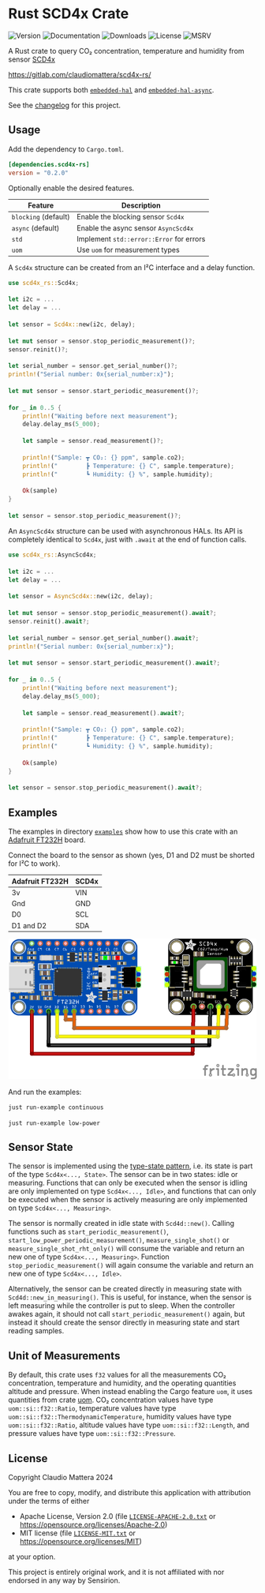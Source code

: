 Rust SCD4x Crate
====

![Version](https://img.shields.io/crates/v/scd4x-rs)
![Documentation](https://img.shields.io/docsrs/scd4x-rs/0.2.0)
![Downloads](https://img.shields.io/crates/dv/scd4x-rs/0.2.0)
![License](https://img.shields.io/crates/l/scd4x-rs/0.2.0)
![MSRV](https://img.shields.io/crates/msrv/scd4x-rs/0.2.0)

A Rust crate to query CO₂ concentration, temperature and humidity from sensor [SCD4x]

<https://gitlab.com/claudiomattera/scd4x-rs/>

[SCD4x]: https://sensirion.com/products/catalog/SCD40/

This crate supports both [`embedded-hal`][embedded-hal] and [`embedded-hal-async`][embedded-hal-async].

[embedded-hal]: https://crates.io/crates/embedded-hal
[embedded-hal-async]: https://crates.io/crates/embedded-hal-async

See the [changelog](./CHANGELOG.md) for this project.


Usage
----

Add the dependency to `Cargo.toml`.

~~~~toml
[dependencies.scd4x-rs]
version = "0.2.0"
~~~~

Optionally enable the desired features.

| Feature              | Description                              |
|----------------------|------------------------------------------|
| `blocking` (default) | Enable the blocking sensor `Scd4x`       |
| `async` (default)    | Enable the async sensor `AsyncScd4x`     |
| `std`                | Implement `std::error::Error` for errors |
| `uom`                | Use `uom` for measurement types          |

A `Scd4x` structure can be created from an I²C interface and a delay function.

~~~~rust
use scd4x_rs::Scd4x;

let i2c = ...
let delay = ...

let sensor = Scd4x::new(i2c, delay);

let mut sensor = sensor.stop_periodic_measurement()?;
sensor.reinit()?;

let serial_number = sensor.get_serial_number()?;
println!("Serial number: 0x{serial_number:x}");

let mut sensor = sensor.start_periodic_measurement()?;

for _ in 0..5 {
    println!("Waiting before next measurement");
    delay.delay_ms(5_000);

    let sample = sensor.read_measurement()?;

    println!("Sample: ┳ CO₂: {} ppm", sample.co2);
    println!("        ┣ Temperature: {} C", sample.temperature);
    println!("        ┗ Humidity: {} %", sample.humidity);

    Ok(sample)
}

let sensor = sensor.stop_periodic_measurement()?;
~~~~

An `AsyncScd4x` structure can be used with asynchronous HALs.
Its API is completely identical to `Scd4x`, just with `.await` at the end of function calls.

~~~~rust
use scd4x_rs::AsyncScd4x;

let i2c = ...
let delay = ...

let sensor = AsyncScd4x::new(i2c, delay);

let mut sensor = sensor.stop_periodic_measurement().await?;
sensor.reinit().await?;

let serial_number = sensor.get_serial_number().await?;
println!("Serial number: 0x{serial_number:x}");

let mut sensor = sensor.start_periodic_measurement().await?;

for _ in 0..5 {
    println!("Waiting before next measurement");
    delay.delay_ms(5_000);

    let sample = sensor.read_measurement().await?;

    println!("Sample: ┳ CO₂: {} ppm", sample.co2);
    println!("        ┣ Temperature: {} C", sample.temperature);
    println!("        ┗ Humidity: {} %", sample.humidity);

    Ok(sample)
}

let sensor = sensor.stop_periodic_measurement().await?;
~~~~


Examples
----

The examples in directory [`examples`](./examples) show how to use this crate with an [Adafruit FT232H] board.

Connect the board to the sensor as shown (yes, D1 and D2 must be shorted for I²C to work).

| Adafruit FT232H | SCD4x |
|-----------------|-------|
| 3v              | VIN   |
| Gnd             | GND   |
| D0              | SCL   |
| D1 and D2       | SDA   |

![Connection between board Adafruit FT232H and sensor SCD4x](./sketch/ft232h.png)

And run the examples:

~~~~shell
just run-example continuous

just run-example low-power
~~~~

[Adafruit FT232H]: https://www.adafruit.com/product/2264


Sensor State
----

The sensor is implemented using the [type-state pattern], i.e. its state is part of the type `Scd4x<..., State>`.
The sensor can be in two states: idle or measuring.
Functions that can only be executed when the sensor is idling are only implemented on type `Scd4x<..., Idle>`, and functions that can only be executed when the sensor is actively measuring are only implemented on type `Scd4x<..., Measuring>`.

The sensor is normally created in idle state with `Scd4d::new()`.
Calling functions such as `start_periodic_measurement()`, `start_low_power_periodic_measurement()`, `measure_single_shot()` or `measure_single_shot_rht_only()` will consume the variable and return an new one of type `Scd4x<..., Measuring>`.
Function `stop_periodic_measurement()` will again consume the variable and return an new one of type `Scd4x<..., Idle>`.

Alternatively, the sensor can be created directly in measuring state with `Scd4d::new_in_measuring()`.
This is useful, for instance, when the sensor is left measuring while the controller is put to sleep.
When the controller awakes again, it should not call `start_periodic_measurement()` again, but instead it should create the sensor directly in measuring state and start reading samples.

[type-state pattern]: https://cliffle.com/blog/rust-typestate/


Unit of Measurements
----

By default, this crate uses `f32` values for all the measurements CO₂ concentration, temperature and humidity, and the operating quantities altitude and pressure.
When instead enabling the Cargo feature `uom`, it uses quantities from crate [uom].
CO₂ concentration values have type `uom::si::f32::Ratio`, temperature values have type `uom::si::f32::ThermodynamicTemperature`, humidity values have type `uom::si::f32::Ratio`, altitude values have type `uom::si::f32::Length`, and pressure values have type `uom::si::f32::Pressure`.

[uom]: https://crates.io/crates/uom


License
----

Copyright Claudio Mattera 2024

You are free to copy, modify, and distribute this application with attribution under the terms of either

*   Apache License, Version 2.0
    (file [`LICENSE-APACHE-2.0.txt`](./LICENSE-APACHE-2.0.txt) or <https://opensource.org/licenses/Apache-2.0>)
*   MIT license
    (file [`LICENSE-MIT.txt`](./LICENSE-MIT.txt) or <https://opensource.org/licenses/MIT>)

at your option.

This project is entirely original work, and it is not affiliated with nor endorsed in any way by Sensirion.
